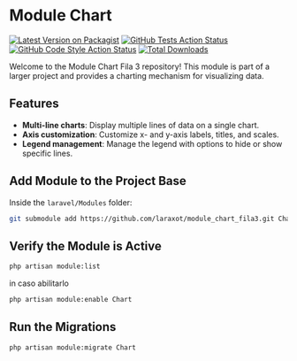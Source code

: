 # Module Chart
[![Latest Version on Packagist](https://img.shields.io/packagist/v/laraxot/module_chart_fila3.svg?style=flat-square)](https://packagist.org/packages/laraxot/module_chart_fila3)
[![GitHub Tests Action Status](https://img.shields.io/github/workflow/status/laraxot/module_chart_fila3/run-tests?label=tests)](https://github.com/laraxot/module_chart_fila3/actions?query=workflow%3Arun-tests+branch%3Amain)
[![GitHub Code Style Action Status](https://img.shields.io/github/workflow/status/laraxot/module_chart_fila3/Check%20&%20fix%20styling?label=code%20style)](https://github.com/laraxot/module_chart_fila3/actions?query=workflow%3A"Check+%26+fix+styling"+branch%3Amain)
[![Total Downloads](https://img.shields.io/packagist/dt/laraxot/module_chart_fila3.svg?style=flat-square)](https://packagist.org/packages/laraxot/module_chart_fila3)

Welcome to the Module Chart Fila 3 repository! This module is part of a larger project and provides a charting
mechanism for visualizing data.

**Features**
---------

* **Multi-line charts**: Display multiple lines of data on a single chart.
* **Axis customization**: Customize x- and y-axis labels, titles, and scales.
* **Legend management**: Manage the legend with options to hide or show specific lines.

## Add Module to the Project Base
Inside the `laravel/Modules` folder:

```bash
git submodule add https://github.com/laraxot/module_chart_fila3.git Chart
```

## Verify the Module is Active
```bash
php artisan module:list
```
in caso abilitarlo
```bash
php artisan module:enable Chart
```

## Run the Migrations
```bash
php artisan module:migrate Chart
```